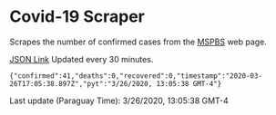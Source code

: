 # Covid-19 Scraper

Scrapes the number of confirmed cases from the [MSPBS](https://www.mspbs.gov.py/covid-19.php) web page.

[JSON Link](https://jmayalag.github.io/covid19-scrape/cases.json)
Updated every 30 minutes.
```
{"confirmed":41,"deaths":0,"recovered":0,"timestamp":"2020-03-26T17:05:38.897Z","pyt":"3/26/2020, 13:05:38 GMT-4"}
```
Last update (Paraguay Time): 3/26/2020, 13:05:38 GMT-4